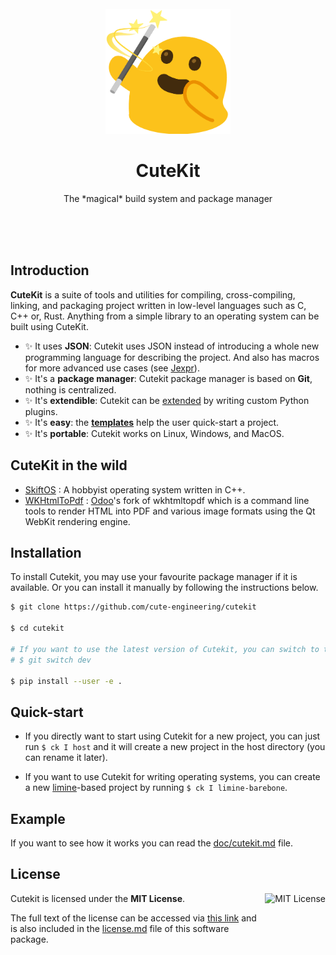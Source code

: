 <br/>
<br/>
<br/>
<p align="center">
    <img src="logo.png" width="200" height="200">
</p>
<h1 align="center">CuteKit</h1>
<p align="center">
    The *magical* build system and package manager
</p>
<br/>
<br/>
<br/>

## Introduction

**CuteKit** is a suite of tools and utilities for compiling, cross-compiling, linking, and packaging project written in low-level languages such as C, C++ or, Rust. Anything from a simple library to an operating system can be built using CuteKit.

- ✨ It uses **JSON**: Cutekit uses JSON instead of introducing a whole new programming language for describing the project. And also has macros for more advanced use cases (see [Jexpr](doc/spec/jexpr.md)).
- ✨ It's a **package manager**: Cutekit package manager is based on **Git**, nothing is centralized.
- ✨ It's **extendible**: Cutekit can be [extended](./doc/extends.md) by writing custom Python plugins.
- ✨ It's **easy**: the [**templates**](./doc/templates.md) help the user quick-start a project.
- ✨ It's **portable**: Cutekit works on Linux, Windows, and MacOS.

## CuteKit in the wild

- [SkiftOS](https://github.com/skift-org/skift) : A hobbyist operating system written in C++.
- [WKHtmlToPdf](https://github.com/odoo/wkhtmltopdf) : [Odoo](https://github.com/odoo/odoo)'s fork of wkhtmltopdf which is a command line tools to render HTML into PDF and various image formats using the Qt WebKit rendering engine.

## Installation

To install Cutekit, you may use your favourite package manager if it is available. Or you can install it manually by following the instructions below.

```bash
$ git clone https://github.com/cute-engineering/cutekit

$ cd cutekit

# If you want to use the latest version of Cutekit, you can switch to the dev branch.
# $ git switch dev

$ pip install --user -e .
```

## Quick-start

- If you directly want to start using Cutekit for a new project, you can just run `$ ck I host` and it will create a new project in the host directory (you can rename it later).

- If you want to use Cutekit for writing operating systems, you can create a new [limine](https://github.com/limine-bootloader/limine/)-based project by running `$ ck I limine-barebone`.

## Example

If you want to see how it works you can read the [doc/cutekit.md](doc/cutekit.md) file.

## License

<a href="https://opensource.org/licenses/MIT">
  <img align="right" height="96" alt="MIT License" src="doc/mit.svg" />
</a>

Cutekit is licensed under the **MIT License**.

The full text of the license can be accessed via [this link](https://opensource.org/licenses/MIT) and is also included in the [license.md](license.md) file of this software package.
